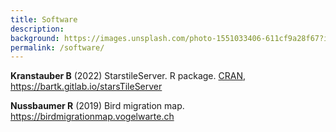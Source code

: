 ```yaml
---
title: Software
description: 
background: https://images.unsplash.com/photo-1551033406-611cf9a28f67?ixlib=rb-1.2.1&ixid=eyJhcHBfaWQiOjEyMDd9&auto=format&fit=crop&w=1000
permalink: /software/
---
```


**Kranstauber B** (2022) StarstileServer. R package. [CRAN](https://cran.r-project.org/web/packages/starsTileServer/index.html), <https://bartk.gitlab.io/starsTileServer>

**Nussbaumer R** (2019) Bird migration map. <https://birdmigrationmap.vogelwarte.ch>
